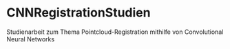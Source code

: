 # CNNRegistrationStudien
Studienarbeit zum Thema Pointcloud-Registration mithilfe von Convolutional Neural Networks
